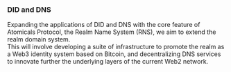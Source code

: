 ### DID and DNS
Expanding the applications of DID and DNS with the core feature of Atomicals Protocol, the Realm Name System (RNS), we aim to extend the realm domain system. <br>
This will involve developing a suite of infrastructure to promote the realm as a Web3 identity system based on Bitcoin, and decentralizing DNS services to innovate further the underlying layers of the current Web2 network.